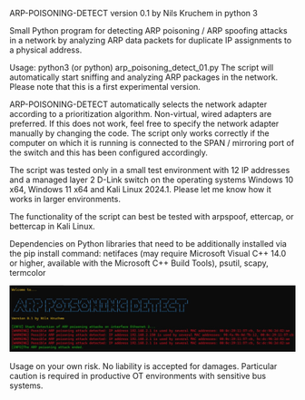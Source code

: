 ARP-POISONING-DETECT version 0.1 by Nils Kruchem in python 3

Small Python program for detecting ARP poisoning / ARP spoofing attacks in a network by analyzing ARP data packets for duplicate IP assignments to a physical address.

Usage: python3 (or python) arp_poisoning_detect_01.py
The script will automatically start sniffing and analyzing ARP packages in the network.
Please note that this is a first experimental version.

ARP-POISONING-DETECT automatically selects the network adapter according to a prioritization algorithm. Non-virtual, wired adapters are preferred. If this does not work, feel free to specify the network adapter manually by changing the code.
The script only works correctly if the computer on which it is running is connected to the SPAN / mirroring port of the switch and this has been configured accordingly.

The script was tested only in a small test environment with 12 IP addresses and a managed layer 2 D-Link switch on the operating systems Windows 10 x64, Windows 11 x64 and Kali Linux 2024.1.
Please let me know how it works in larger environments.

The functionality of the script can best be tested with arpspoof, ettercap, or bettercap in Kali Linux.

Dependencies on Python libraries that need to be additionally installed via the pip install command:
netifaces (may require Microsoft Visual C++ 14.0 or higher, available with the Microsoft C++ Build Tools), psutil, scapy, termcolor

![Detection of an ARP poisoning attack with ettercap after re-arping the targets.](arp_poisoning_detect_01_screenshot.jpg)

Usage on your own risk.
No liability is accepted for damages.
Particular caution is required in productive OT environments with sensitive bus systems.
